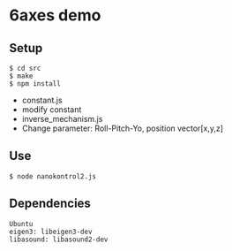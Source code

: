 # 6axes demo
## Setup
```
$ cd src
$ make
$ npm install
```
- constant.js 
 - modify constant
- inverse_mechanism.js 
 - Change parameter: Roll-Pitch-Yo, position vector[x,y,z]

## Use
```
$ node nanokontrol2.js
```

## Dependencies
```
Ubuntu
eigen3: libeigen3-dev
libasound: libasound2-dev
```

